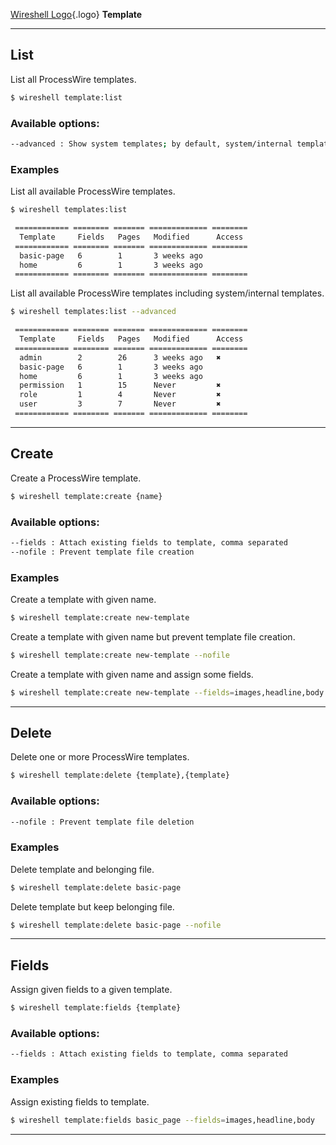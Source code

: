 [Wireshell Logo](/assets/img/favicon-16x16.png){.logo} **Template**

---

## List

List all ProcessWire templates.

```sh
$ wireshell template:list
```

### Available options:

```sh
--advanced : Show system templates; by default, system/internal templates are not shown
```

### Examples

List all available ProcessWire templates.

```sh
$ wireshell templates:list

 ============ ======== ======= ============= ========
  Template     Fields   Pages   Modified      Access
 ============ ======== ======= ============= ========
  basic-page   6        1       3 weeks ago
  home         6        1       3 weeks ago
 ============ ======== ======= ============= ========
```

List all available ProcessWire templates including system/internal templates.

```sh
$ wireshell templates:list --advanced

 ============ ======== ======= ============= ========
  Template     Fields   Pages   Modified      Access
 ============ ======== ======= ============= ========
  admin        2        26      3 weeks ago   ✖
  basic-page   6        1       3 weeks ago
  home         6        1       3 weeks ago
  permission   1        15      Never         ✖
  role         1        4       Never         ✖
  user         3        7       Never         ✖
 ============ ======== ======= ============= ========
```

---

## Create

Create a ProcessWire template.

```sh
$ wireshell template:create {name}
```

### Available options:

```sh
--fields : Attach existing fields to template, comma separated
--nofile : Prevent template file creation
```

### Examples

Create a template with given name.

```sh
$ wireshell template:create new-template
```

Create a template with given name but prevent template file creation.

```sh
$ wireshell template:create new-template --nofile
```

Create a template with given name and assign some fields.

```sh
$ wireshell template:create new-template --fields=images,headline,body
```

---

## Delete

Delete one or more ProcessWire templates.

```sh
$ wireshell template:delete {template},{template}
```

### Available options:

```sh
--nofile : Prevent template file deletion
```

### Examples

Delete template and belonging file.

```sh
$ wireshell template:delete basic-page
```

Delete template but keep belonging file.

```sh
$ wireshell template:delete basic-page --nofile
```

---

## Fields

Assign given fields to a given template.

```sh
$ wireshell template:fields {template}
```

### Available options:

```sh
--fields : Attach existing fields to template, comma separated
```

### Examples

Assign existing fields to template.

```sh
$ wireshell template:fields basic_page --fields=images,headline,body
```

---

